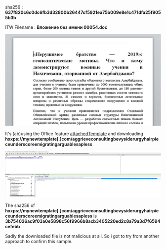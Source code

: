 sha256 : **637f820c6c0dc6fb3d32800b26447cf5921ea75b009e8e1c471dfa25f9055b3b**

ITW Filename : **Вложение без имени 00054.doc**

![Malicious Document](../images/637f820c6c0dc6fb3d32800b26447cf5921ea75b009e8e1c471dfa25f9055b3b_0001.png)

It's (ab)using the Office feature [attachedTemplate](https://docs.microsoft.com/en-us/previous-versions/office/developer/office-2010/cc845524(v=office.14)) and downloading **hxxps://mynewtemplate[.]com/aggrieveconsultingbevysiderurgyhairpieceunderscoreemigratingarguablesapless**

![Malicious Document](../images/637f820c6c0dc6fb3d32800b26447cf5921ea75b009e8e1c471dfa25f9055b3b_0002.png)

The sha256 of **hxxps://mynewtemplate[.]com/aggrieveconsultingbevysiderurgyhairpieceunderscoreemigratingarguablesapless** is **3b754026ac9f03a0e5898c56f9966b8acb3405220ed2c8a79a3d7f6594cefebb**

Sadly the downloaded file is not malicious at all. So i got to try from another approach to confirm this sample.
